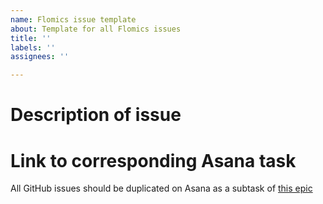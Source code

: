```yaml
---
name: Flomics issue template
about: Template for all Flomics issues
title: ''
labels: ''
assignees: ''

---
```


# Description of issue

# Link to corresponding Asana task

All GitHub issues should be duplicated on Asana as a subtask of [this epic](https://app.asana.com/0/1204148560219517/1204747762026605/f)
